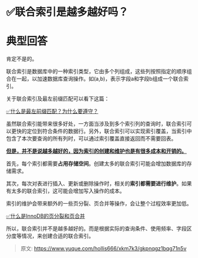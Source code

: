 # ✅联合索引是越多越好吗？

# 典型回答


肯定不是的。



联合索引是数据库中的一种索引类型，它由多个列组成，这些列按照指定的顺序组合在一起，以加速数据库查询操作。如(a,b)，表示字段a和字段b组成一个联合索引。



关于联合索引及最左前缀匹配可以看下这篇：

[✅什么是最左前缀匹配？为什么要遵守？](https://www.yuque.com/hollis666/xkm7k3/cc9mglopp4nigg59)



虽然联合索引能带来很多好处，一方面当涉及到多个索引列的查询时，联合索引可以更快的定位到符合条件的数据行。另外，联合索引可以实现索引覆盖，当索引中包含了本次要查询的所有列时，可以通过索引覆盖直接返回而不需要回表。



**<u>但是，并不是说越多越好的，因为索引的创建和维护也是有很多成本和开销的。</u>**



首先，每个索引都需要**占用存储空间**。创建太多的联合索引可能会增加数据库的存储需求。



其次，每次对表进行插入、更新或删除操作时，相关的**索引都需要进行维护**。如果有太多的联合索引，这可能会增加写入操作的成本。



索引的维护会带来额外的一些页分裂、页合并等操作，会让整个过程效率更加低。



[✅什么是InnoDB的页分裂和页合并](https://www.yuque.com/hollis666/xkm7k3/lq17kh7gaf8ayipw)



所以，联合索引并不是越多越好的。而是根据实际的查询条件、使用频率、字段区分度等情况，来创建合适的联合索引。



> 原文: <https://www.yuque.com/hollis666/xkm7k3/gkpnqgz1bqg71n5v>